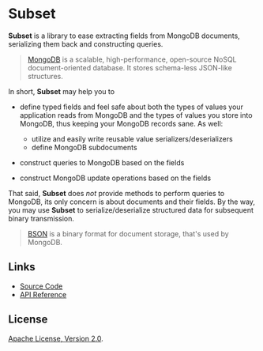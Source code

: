 # Subset

**Subset** is a library to ease extracting fields from MongoDB documents,
serializing them back and constructing queries.

> [MongoDB](http://www.mongodb.org/) is a scalable, high-performance, open-source
> NoSQL document-oriented database. It stores schema-less JSON-like structures.

In short, **Subset** may help you to

* define typed fields and feel safe about both the types of values your application
  reads from MongoDB and the types of values you store into MongoDB, thus keeping
  your MongoDB records sane. As well:

    * utilize and easily write reusable value serializers/deserializers
    * define MongoDB subdocuments

* construct queries to MongoDB based on the fields
* construct MongoDB update operations based on the fields

That said, **Subset** does _not_ provide methods to perform queries to MongoDB, its
only concern is about documents and their fields. By the way, you may use
**Subset** to serialize/deserialize structured data for subsequent binary transmission.

> [BSON](bsonspec.org/) is a binary format for document storage, that's used by MongoDB.

## Links

* [Source Code]($projectRoot$)
* [API Reference]($siteBaseUrl$/api/latest/index.html)

## License

[Apache License, Version 2.0](http://www.apache.org/licenses/LICENSE-2.0).